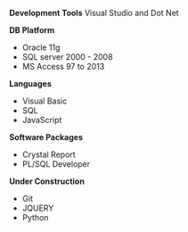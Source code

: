 **Development Tools**
Visual Studio and Dot Net
	
**DB Platform**
+ Oracle 11g
+ SQL server 2000 - 2008
+ MS Access 97 to 2013	

**Languages**
+ Visual Basic 
+ SQL
+ JavaScript	

**Software Packages**
+ Crystal Report
+ PL/SQL Developer 

**Under Construction**
- Git
- JQUERY
- Python
